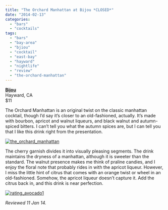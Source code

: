 ```yaml
---
title: "The Orchard Manhattan at Bijou *CLOSED*"
date: "2014-02-13"
categories: 
  - "bars"
  - "cocktails"
tags: 
  - "bars"
  - "bay-area"
  - "bjiou"
  - "cocktail"
  - "east-bay"
  - "hayward"
  - "nightlife"
  - "review"
  - "the-orchard-manhattan"
---
```


**[Bijou](https://thegourmez.com/blog/2013-11-05-bijou/)**\
Hayward, CA\
$11

The Orchard Manhattan is an original twist on the classic manhattan cocktail, though I’d say it’s closer to an old-fashioned, actually. It’s made with bourbon, apricot and walnut liqueurs, and black walnut and autumn-spiced bitters. I can’t tell you what the autumn spices are, but I can tell you that I like this drink right from the presentation.

[![the_orchard_manhattan](http://s3.amazonaws.com/thegourmez-wpmedia/2014/01/the_orchard_manhattan-342x500.jpg)](http://www.thegourmez.com/2014/02/the-wildfire/the_orchard_manhattan/)

The cherry garnish divides it into visually pleasing segments. The drink maintains the dryness of a manhattan, although it is sweeter than the standard. The walnut presence makes me think of praline candies, and I enjoy the floral note that probably rides in with the apricot liqueur. However, I miss the little hint of citrus that comes with an orange twist or wheel in an old-fashioned. Somehow, the apricot liqueur doesn’t capture it. Add the citrus back in, and this drink is near perfection.

[![rating_avocado1](http://s3.amazonaws.com/thegourmez-wpmedia/2009/02/rating_avocado1.gif)](http://www.thegourmez.com/2009/02/restaurant-review-nanas-durham/rating_avocado1/)

_Reviewed 11 Jan 14._
